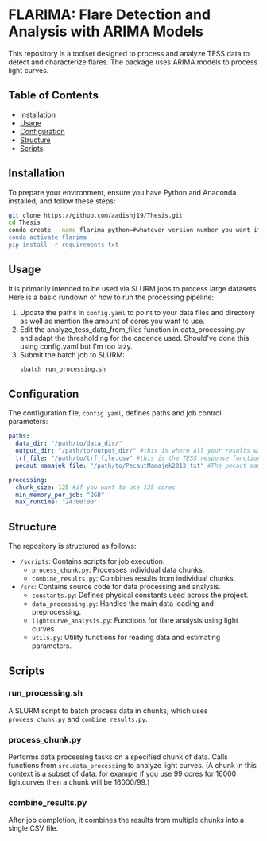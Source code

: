 # FLARIMA: Flare Detection and Analysis with ARIMA Models

This repository is a toolset designed to process and analyze TESS data to detect and characterize flares. The package uses ARIMA models to process light curves.

## Table of Contents
- [Installation](#installation)
- [Usage](#usage)
- [Configuration](#configuration)
- [Structure](#structure)
- [Scripts](#scripts)

## Installation

To prepare your environment, ensure you have Python and Anaconda installed, and follow these steps:

```bash
git clone https://github.com/aadishj19/Thesis.git
cd Thesis
conda create --name flarima python=#whatever version number you want if you didn't already have one
conda activate flarima
pip install -r requirements.txt
```

## Usage

It is primarily intended to be used via SLURM jobs to process large datasets. Here is a basic rundown of how to run the processing pipeline:

1. Update the paths in `config.yaml` to point to your data files and directory as well as mention the amount of cores you want to use.
2. Edit the analyze_tess_data_from_files function in data_processing.py and adapt the thresholding for the cadence used. Should've done this using config.yaml but I'm too lazy.
3. Submit the batch job to SLURM:
   ```bash
   sbatch run_processing.sh
   ```

## Configuration

The configuration file, `config.yaml`, defines paths and job control parameters:

```yaml
paths:
  data_dir: "/path/to/data_dir/"
  output_dir: "/path/to/output_dir/" #this is where all your results will be saved.
  trf_file: "/path/to/trf_file.csv" #this is the TESS response function
  pecaut_mamajek_file: "/path/to/PecautMamajek2013.txt" #The pecaut_mamajek table can be found here: http://www.pas.rochester.edu/~emamajek/EEM_dwarf_UBVIJHK_colors_Teff.txt

processing:
  chunk_size: 125 #if you want to use 125 cores
  min_memory_per_job: "2GB"
  max_runtime: "24:00:00"
```

## Structure

The repository is structured as follows:

- `/scripts`: Contains scripts for job execution.
  - `process_chunk.py`: Processes individual data chunks.
  - `combine_results.py`: Combines results from individual chunks.
- `/src`: Contains source code for data processing and analysis.
  - `constants.py`: Defines physical constants used across the project.
  - `data_processing.py`: Handles the main data loading and preprocessing.
  - `lightcurve_analysis.py`: Functions for flare analysis using light curves.
  - `utils.py`: Utility functions for reading data and estimating parameters.

## Scripts

### run_processing.sh

A SLURM script to batch process data in chunks, which uses `process_chunk.py` and `combine_results.py`.

### process_chunk.py

Performs data processing tasks on a specified chunk of data. Calls functions from `src.data_processing` to analyze light curves. (A chunk in this context is a subset of data: for example if you use 99 cores for 16000 lightcurves then a chunk will be 16000/99.)

### combine_results.py

After job completion, it combines the results from multiple chunks into a single CSV file.

